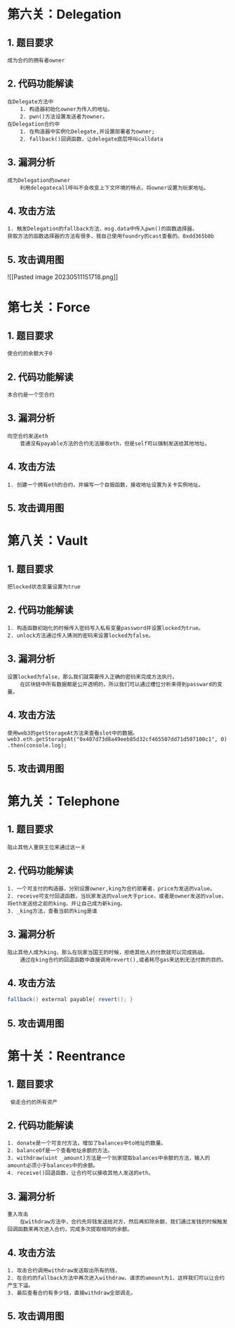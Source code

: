 # 第六关：Delegation

## 1. 题目要求
`成为合约的拥有者owner `

## 2. 代码功能解读
```
在Delegate方法中
	1. 构造器初始化owner为传入的地址。
	2. pwn()方法设置发送者为owner。
在Delegation合约中
	1. 在构造器中实例化Delegate,并设置部署者为owner;
	2. fallback()回调函数，让delegate底层呼叫calldata
```


## 3. 漏洞分析
```
成为Delegation的owner
	利用delegatecall呼叫不会改变上下文环境的特点，将owner设置为玩家地址。
```

## 4. 攻击方法
```
1. 触发Delegation的fallback方法，msg.data中传入pwn()的函数选择器。
获取方法的函数选择器的方法有很多，我自己使用foundry的cast查看的。0xdd365b8b
```

## 5. 攻击调用图
![[Pasted image 20230511151718.png]]


# 第七关：Force

## 1. 题目要求
`使合约的余额大于0 `

## 2. 代码功能解读
```
本合约是一个空合约
```


## 3. 漏洞分析
```
向空合约发送eth
	普通没有payable方法的合约无法接收eth，但是self可以强制发送给其他地址。
```

## 4. 攻击方法
```
1. 创建一个拥有eth的合约，并编写一个自毁函数，接收地址设置为关卡实例地址。
```

## 5. 攻击调用图



# 第八关：Vault

## 1. 题目要求
`把locked状态变量设置为true `

## 2. 代码功能解读
```
1. 构造函数初始化的时候传入密码写入私有变量password并设置locked为true。
2. unlock方法通过传入猜测的密码来设置locked为false。
```


## 3. 漏洞分析
```
设置locked为false，那么我们就需要传入正确的密码来完成方法执行。
	在区块链中所有数据都是公开透明的，所以我们可以通过槽位分析来得到passward的变量。	
```

## 4. 攻击方法
```
使用web3的getStorageAt方法来查看slot中的数据。
web3.eth.getStorageAt("0x407d73d8a49eeb85d32cf465507dd71d507100c1", 0) .then(console.log);
```

## 5. 攻击调用图

# 第九关：Telephone

## 1. 题目要求
`阻止其他人重获王位来通过这一关 `

## 2. 代码功能解读
```
1. 一个可支付的构造器，分别设置owner,king为合约部署者，price为发送的value。
2. receive可支付回退函数，当玩家发送的value大于price，或者是owner发送的value，将eth发送给之前的king，并让自己成为新king。
3. _king方法，查看当前的king是谁
```


## 3. 漏洞分析
```
阻止其他人成为king，那么在玩家当国王的时候，拒绝其他人的付款就可以完成挑战。
	通过在king合约的回退函数中直接调用revert(),或者耗尽gas来达到无法付款的目的。

```

## 4. 攻击方法
``` java
fallback() external payable{ revert(); }
```

## 5. 攻击调用图



# 第十关：Reentrance

## 1. 题目要求
` 偷走合约的所有资产`

## 2. 代码功能解读
```
1. donate是一个可支付方法，增加了balances中to地址的数量。
2. balanceOf是一个查看地址余额的方法。
3. withdraw(uint _amount)方法是一个玩家提取balances中余额的方法，输入的amount必须小于balances中的余额。
4. receive()回退函数，让合约可以接收其他人发送的eth。
```


## 3. 漏洞分析
```
重入攻击
	在withdraw方法中，合约先将钱发送给对方，然后再扣除余额，我们通过发钱的时候触发回调函数来再次进入合约，完成多次提取相同的余额。
```

## 4. 攻击方法
```
1. 攻击合约调用withdraw发送取出所有的钱，
2. 在合约的fallback方法中再次进入withdraw，请求的amount为1，这样我们可以让合约产生下溢。
3. 最后查看合约有多少钱，直接withdraw全部调走。
```

## 5. 攻击调用图
